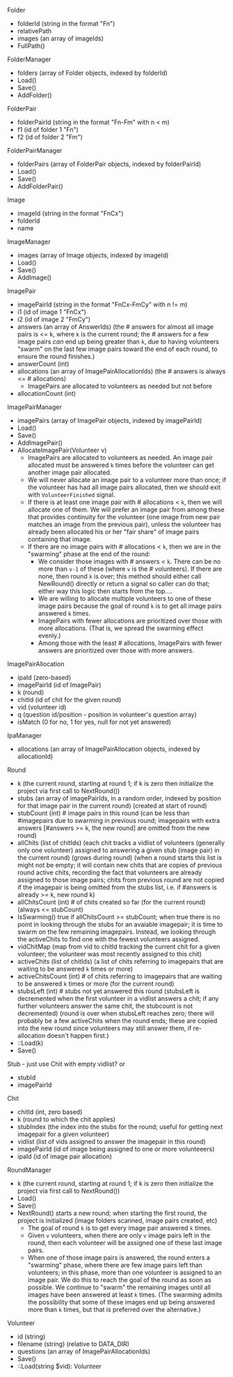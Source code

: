 Folder 
- folderId (string in the format "Fn")
- relativePath
- images (an array of imageIds)
- FullPath()

FolderManager
- folders (array of Folder objects, indexed by folderId)
- Load()
- Save()
- AddFolder()

FolderPair
- folderPairId (string in the format "Fn-Fm" with n < m)
- f1 (id of folder 1 "Fn")
- f2 (id of folder 2 "Fm")

FolderPairManager
- folderPairs (array of FolderPair objects, indexed by folderPairId)
- Load()
- Save()
- AddFolderPair()

Image
- imageId (string in the format "FnCx")
- folderId
- name

ImageManager
- images (array of Image objects, indexed by imageId)
- Load()
- Save()
- AddImage()

ImagePair
- imagePairId (string in the format "FnCx-FmCy" with n != m)
- i1 (id of image 1 "FnCx")
- i2 (id of image 2 "FmCy")
- answers (an array of AnswerIds) (the # answers for almost all image pairs is <= k, where `k` is the current round; the # answers for a few image pairs _can_ end up being greater than `k`, due to having volunteers "swarm" on the last few image pairs toward the end of each round, to ensure the round finishes.)
- answerCount (int)
- allocations (an array of ImagePairAllocationIds) (the # answers is always <= # allocations)
  - ImagePairs are allocated to volunteers as needed but not before
- allocationCount (int)

ImagePairManager
- imagePairs (array of ImagePair objects, indexed by imagePairId)
- Load()
- Save()
- AddImagePair()
- AllocateImagePair(Volunteer v)
  - ImagePairs are allocated to volunteers as needed. An image pair allocated must be answered `k` times before the volunteer can get another image pair allocated.
  - We will never allocate an image pair to a volunteer more than once; if the volunteer has had all image pairs allocated, then we should exit with `VolunteerFinished` signal.
  - If there is at least one image pair with # allocations < `k`, then we will allocate one of them. We will prefer an image pair from among these that provides continuity for the volunteer (one image from new pair matches an image from the previous pair), unless the volunteer has already been allocated his or her "fair share" of image pairs containing that image.
  - If there are no image pairs with # allocations < `k`, then we are in the "swarming" phase at the end of the round:
    - We consider those images with # answers < `k`. There can be no more than `v-1` of these (where `v` is the # volunteers). If there are none, then round `k` is over; this method should either call NewRound() directly or return a signal so caller can do that; either way this logic then starts from the top....
    - We are willing to allocate multiple volunteers to one of these image pairs because the goal of round `k` is to get all image pairs answered `k` times.
    - ImagePairs with fewer allocations are prioritized over those with more allocations. (That is, we spread the swarming effect evenly.)
    - Among those with the least # allocations, ImagePairs with fewer answers are prioritized over those with more answers.

ImagePairAllocation
- ipaId (zero-based)
- imagePairId (id of ImagePair)
- k (round)
- chitId (id of chit for the given round)
- vid (volunteer id)
- q (question id/position - position in volunteer's question array)
- isMatch (0 for no, 1 for yes, null for not yet answered)

IpaManager
- allocations (an array of ImagePairAllocation objects, indexed by allocationId)

Round
- k (the current round, starting at round 1; if k is zero then initialize the project via first call to NextRound()) 
- stubs (an array of imagePairIds, in a random order, indexed by position for that image pair in the current round) (created at start of round)
- stubCount (int) # image pairs in this round (can be less than #imagepairs due to swarming in previous round; imagepairs with extra answers [#answers >= k, the new round] are omitted from the new round)
- allChits (list of chitIds) (each chit tracks a vidlist of volunteers (generally only one volunteer) assigned to answering a given stub (image pair) in the current round) (grows during round) (when a round starts this list is might not be empty; it will contain new chits that are copies of previous round active chits, recording the fact that volunteers are already assigned to those image pairs; chits from previous round are not copied if the imagepair is being omitted from the stubs list, i.e. if #answers is already >= k, new round k)
- allChitsCount (int) # of chits created so far (for the current round) (always <= stubCount)
- IsSwarming() true if allChitsCount >= stubCount; when true there is no point in looking through the stubs for an avaiable imagepair; it is time to swarm on the few remaining imagepairs. Instead, we looking through the activeChits to find one with the fewest volunteers assigned.
- vidChitMap (map from vid to chitId tracking the current chit for a given volunteer; the volunteer was most recently assigned to this chit)
- activeChits (list of chitIds) (a list of chits referring to imagepairs that are waiting to be answered `k` times or more)
- activeChitsCount (int) # of chits referring to imagepairs that are waiting to be answered `k` times or more (for the current round)
- stubsLeft (int) # stubs not yet answered this round (stubsLeft is decremented when the first volunteer in a vidlist answers a chit; if any further volunteers answer the same chit, the stubcount is not decremented) (round is over when stubsLeft reaches zero; there will probably be a few activeChits when the round ends; these are copied into the new round since volunteers may still answer them, if re-allocation doesn't happen first.)
- ::Load(k)
- Save()

Stub - just use Chit with empty vidlist? or
- stubId
- imagePairId

Chit
- chitId (int, zero based)
- k (round to which the chit applies)
- stubIndex (the index into the stubs for the round; useful for getting next imagepair for a given volunteer)
- vidlist (list of vids assigned to answer the imagepair in this round)
- imagePairId (id of image being assigned to one or more volunteeers)
- ipaId (id of image pair allocation)


RoundManager
- k (the current round, starting at round 1; if k is zero then initialize the project via first call to NextRound()) 
- Load()
- Save()
- NextRound() starts a new round; when starting the first round, the project is initialized (image folders scanned, image pairs created, etc)
  - The goal of round `k` is to get every image pair answered `k` times.
  - Given `v` volunteers, when there are only `v` image pairs left in the round, then each volunteer will be assigned one of these last image pairs.
  - When one of those image pairs is answered, the round enters a "swarming" phase, where there are few image pairs left than volunteers; in this phase, more than one volunteer is assigned to an image pair. We do this to reach the goal of the round as soon as possible. We continue to "swarm" the remaining images until all images have been answered at least `k` times. (The swarming admits the possibility that some of these images end up being answered more than `k` times, but that is preferred over the alternative.)

Volunteer
- id (string)
- filename (string) (relative to DATA_DIR)
- questions (an array of ImagePairAllocationIds)
- Save()
- ::Load(string $vid): Volunteer
